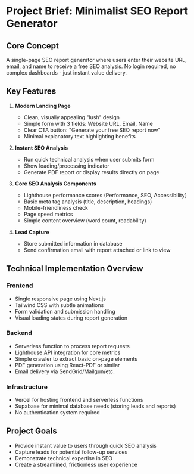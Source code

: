 # Project Brief: Minimalist SEO Report Generator

## Core Concept
A single-page SEO report generator where users enter their website URL, email, and name to receive a free SEO analysis. No login required, no complex dashboards - just instant value delivery.

## Key Features

1. **Modern Landing Page**
   - Clean, visually appealing "lush" design
   - Simple form with 3 fields: Website URL, Email, Name
   - Clear CTA button: "Generate your free SEO report now"
   - Minimal explanatory text highlighting benefits

2. **Instant SEO Analysis**
   - Run quick technical analysis when user submits form
   - Show loading/processing indicator
   - Generate PDF report or display results directly on page

3. **Core SEO Analysis Components**
   - Lighthouse performance scores (Performance, SEO, Accessibility)
   - Basic meta tag analysis (title, description, headings)
   - Mobile-friendliness check
   - Page speed metrics
   - Simple content overview (word count, readability)

4. **Lead Capture**
   - Store submitted information in database
   - Send confirmation email with report attached or link to view

## Technical Implementation Overview

### Frontend
- Single responsive page using Next.js
- Tailwind CSS with subtle animations
- Form validation and submission handling
- Visual loading states during report generation

### Backend
- Serverless function to process report requests
- Lighthouse API integration for core metrics
- Simple crawler to extract basic on-page elements
- PDF generation using React-PDF or similar
- Email delivery via SendGrid/Mailgun/etc.

### Infrastructure
- Vercel for hosting frontend and serverless functions
- Supabase for minimal database needs (storing leads and reports)
- No authentication system required

## Project Goals
- Provide instant value to users through quick SEO analysis
- Capture leads for potential follow-up services
- Demonstrate technical expertise in SEO
- Create a streamlined, frictionless user experience 